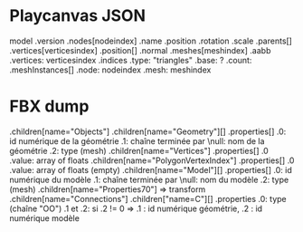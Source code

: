 # Playcanvas JSON

model
    .version
	.nodes[nodeindex]
		.name
		.position
		.rotation
		.scale
	.parents[]
	.vertices[verticesindex]
		.position[]
		.normal
	.meshes[meshindex]
		.aabb
		.vertices: verticesindex
		.indices
		.type: "triangles"
		.base: ?
		.count: 
	.meshInstances[]
		.node: nodeindex
		.mesh: meshindex

# FBX dump

.children[name="Objects"]
    .children[name="Geometry"][]
        .properties[]
            .0: id numérique de la géométrie
            .1: chaîne terminée par \null: nom de la géométrie
            .2: type (mesh)
        .children[name="Vertices"]
            .properties[]
                .0
                    .value: array of floats
        .children[name="PolygonVertexIndex"]
            .properties[]
                .0
                    .value: array of floats (empty)
    .children[name="Model"][]
        .properties[]
            .0: id numérique du modèle
            .1: chaîne terminée par \null: nom du modèle
            .2: type (mesh)
        .children[name="Properties70"]
            => transform
.children[name="Connections"]
    .children["name=C"][]
        .properties
            .0: type (chaîne "OO")
            .1 et .2: si .2 != 0 => .1 : id numérique géométrie, .2 : id numérique modèle